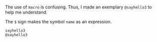 
The use of `macro` is confusing. Thus, I made an exemplary `@sayhello3` to help me understand.

The `$` sign makes the symbol `name` as an expression.

```@docs
sayhello3
@sayhello3
```